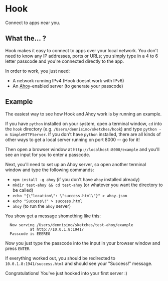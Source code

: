 # Hook

Connect to apps near you.

## What the... ?

Hook makes it easy to connect to apps over your local network. You don't need to know any IP addresses, ports or URLs; you simply type in a 4 to 6 letter passcode and you're connected directly to the app.

In order to work, you just need:

- A network running IPv4 (Hook doesnt work with IPv6)
- An [Ahoy](https://npmjs.com/package/ahoy)-enabled server (to generate your passcode)

## Example

The easiest way to see how Hook and Ahoy work is by running an example.

If you have `python` installed on your system, open a terminal window, `cd` into the `hook` directory (e.g. `/Users/dennisimo/sketches/hook`) and type `python -m SimpleHTTPServer`. If you don't have `python` installed, there are all kinds of other ways to get a local server running on port 8000 -- go for it!

Then open a browser window at `http://localhost:8000/example` and you'll see an input for you to enter a passcode.

Next, you'll need to set up an Ahoy server, so open another terminal window and type the following commands:

- `npm install -g ahoy` (if you don't have `ahoy` installed already)
- `mkdir test-ahoy && cd test-ahoy` (or whatever you want the directory to be called)
- `echo "{\"location\": \"success.html\"}" > ahoy.json`
- `echo "Success\!" > success.html`
- `ahoy` (to run the `ahoy` server)

You show get a message shomething like this:

```
  Now serving /Users/dennisimo/sketches/test-ahoy/example
           at http://10.0.1.8:1941/
  Passcode is EEEREG
```

Now you just type the passcode into the input in your browser window and press `ENTER`.

If everything worked out, you should be redirected to `10.0.1.8:1941/success.html` and should see your "Success!" message.

Congratulations! You've just hooked into your first server :)
